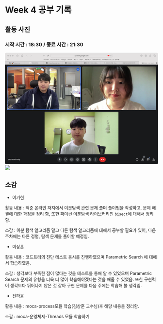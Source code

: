 # Week 4 공부 기록

## 활동 사진

### 시작 시간 : 18:30 / 종료 시간 : 21:30
<img src="Week4_record1.png">
<img src="Week4_record2.png">

## 소감

+ 이기현

활동 내용 : 백준 온라인 저지에서 이분탐색 관련 문제 풀며 풀이법을 작성하고, 문제 해결에 대한 과정을 정리 함, 또한 파이썬 이분탐색 라이브러리인 `bisect`에 대해서 정리함. 

소감 : 이분 탐색 알고리즘 말고 다른 탐색 알고리즘에 대해서 공부할 필요가 있어, 다음 주차에는 다른 정렬, 탐색 문제를 풀이할 예정임. 

+ 이상훈

활동 내용 : 코드트리의 진단 테스트 응시를 진행하였으며 Parametric Search 에 대해서 학습하였음.

소감 : 생각보다 부족한 점이 많다는 것을 테스트를 통해 알 수 있었으며 Parametric Search 문제의 유형을 더욱 더 많이 학습해야겠다는 것을 배울 수 있었음. 또한 구현력이 생각보다 뛰어나지 않은 것 같아 구현 문제를 다음 주에는 학습해 볼 생각임.

+ 진하윤

활동 내용 : moca-process모듈 학습(김상훈 교수님)후 해당 내용을 정리함.

소감 : moca-운영체제-Threads 모듈 학습하기
